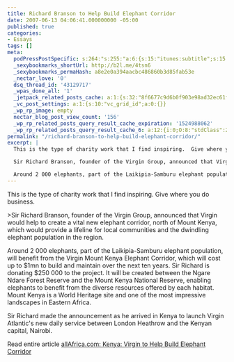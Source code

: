 ```yaml
---
title: Richard Branson to Help Build Elephant Corridor
date: 2007-06-13 04:06:41.000000000 -05:00
published: true
categories:
- Essays
tags: []
meta:
  podPressPostSpecific: s:264:"s:255:"a:6:{s:15:"itunes:subtitle";s:15:"##PostExcerpt##";s:14:"itunes:summary";s:15:"##PostExcerpt##";s:15:"itunes:keywords";s:17:"##WordPressCats##";s:13:"itunes:author";s:10:"##Global##";s:15:"itunes:explicit";s:7:"Default";s:12:"itunes:block";s:7:"Default";}";";
  _sexybookmarks_shortUrl: http://b2l.me/4tsn6
  _sexybookmarks_permaHash: a8e2e0a394aacbc486860b3d85fab53e
  _nectar_love: '0'
  dsq_thread_id: '43129717'
  _wpas_done_all: '1'
  _jetpack_related_posts_cache: a:1:{s:32:"8f6677c9d6b0f903e98ad32ec61f8deb";a:2:{s:7:"expires";i:1486344957;s:7:"payload";a:3:{i:0;a:1:{s:2:"id";i:727;}i:1;a:1:{s:2:"id";i:694;}i:2;a:1:{s:2:"id";i:261;}}}}
  _vc_post_settings: a:1:{s:10:"vc_grid_id";a:0:{}}
  _wp_rp_image: empty
  nectar_blog_post_view_count: '156'
  _wp_rp_related_posts_query_result_cache_expiration: '1524988062'
  _wp_rp_related_posts_query_result_cache_6: a:12:{i:0;O:8:"stdClass":2:{s:7:"post_id";s:3:"321";s:5:"score";s:17:"92.22532247749339";}i:1;O:8:"stdClass":2:{s:7:"post_id";s:3:"349";s:5:"score";s:17:"86.86160273992465";}i:2;O:8:"stdClass":2:{s:7:"post_id";s:3:"409";s:5:"score";s:16:"59.9817760665445";}i:3;O:8:"stdClass":2:{s:7:"post_id";s:3:"227";s:5:"score";s:17:"56.36285797389239";}i:4;O:8:"stdClass":2:{s:7:"post_id";s:3:"365";s:5:"score";s:18:"55.479192469314754";}i:5;O:8:"stdClass":2:{s:7:"post_id";s:4:"2296";s:5:"score";s:17:"51.89485178798986";}i:6;O:8:"stdClass":2:{s:7:"post_id";s:3:"327";s:5:"score";s:17:"48.70303420738246";}i:7;O:8:"stdClass":2:{s:7:"post_id";s:3:"261";s:5:"score";s:17:"48.70303420738246";}i:8;O:8:"stdClass":2:{s:7:"post_id";s:4:"1417";s:5:"score";s:16:"48.2207100937431";}i:9;O:8:"stdClass":2:{s:7:"post_id";s:4:"1196";s:5:"score";s:16:"48.2207100937431";}i:10;O:8:"stdClass":2:{s:7:"post_id";s:3:"380";s:5:"score";s:16:"48.2207100937431";}i:11;O:8:"stdClass":2:{s:7:"post_id";s:3:"359";s:5:"score";s:16:"48.2207100937431";}}
permalink: "/richard-branson-to-help-build-elephant-corridor/"
excerpt: |
  This is the type of charity work that I find inspiring.  Give where you do business.

  Sir Richard Branson, founder of the Virgin Group, announced that Virgin would help to create a vital new elephant corridor, north of Mount Kenya, which would provide a lifeline for local communities and the dwindling elephant population in the region.

  Around 2 000 elephants, part of the Laikipia-Samburu elephant population, will benefit from the Virgin Mount Kenya Elephant Corridor, which will cost up to $1mn to build and maintain over the next ten years. Sir Richard is donating $250 000 to the project. It will be created between the Ngare Ndare Forest Reserve and the Mount Kenya National Reserve, enabling elephants to benefit from the diverse resources offered by each habitat. Mount Kenya is a World Heritage site and one of the most impressive landscapes in Eastern Africa.
---
```

<p>This is the type of charity work that I find inspiring.  Give where you do business.</p>
>Sir Richard Branson, founder of the Virgin Group, announced that Virgin would help to create a vital new elephant corridor, north of Mount Kenya, which would provide a lifeline for local communities and the dwindling elephant population in the region.</p>
<p>Around 2 000 elephants, part of the Laikipia-Samburu elephant population, will benefit from the Virgin Mount Kenya Elephant Corridor, which will cost up to $1mn to build and maintain over the next ten years. Sir Richard is donating $250 000 to the project. It will be created between the Ngare Ndare Forest Reserve and the Mount Kenya National Reserve, enabling elephants to benefit from the diverse resources offered by each habitat. Mount Kenya is a World Heritage site and one of the most impressive landscapes in Eastern Africa.</p>
<p>Sir Richard made the announcement as he arrived in Kenya to launch Virgin Atlantic's new daily service between London Heathrow and the Kenyan capital, Nairobi.
</p></blockquote>
<p>Read entire article <a href="http://allafrica.com/stories/200706040440.html" rel="nofollow">allAfrica.com: Kenya: Virgin to Help Build Elephant Corridor</a></p>
